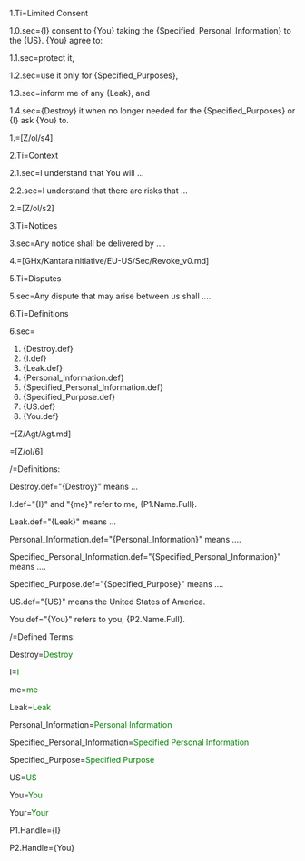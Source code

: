 1.Ti=Limited Consent

1.0.sec={I} consent to {You} taking the {Specified_Personal_Information} to the {US}.  {You} agree to:

1.1.sec=protect it,

1.2.sec=use it only for {Specified_Purposes},

1.3.sec=inform me of any {Leak}, and 

1.4.sec={Destroy} it when no longer needed for the {Specified_Purposes} or {I} ask {You} to.

1.=[Z/ol/s4]

2.Ti=Context

2.1.sec=I understand that You will ...

2.2.sec=I understand that there are risks that ...

2.=[Z/ol/s2]

3.Ti=Notices

3.sec=Any notice shall be delivered by ....

4.=[GHx/KantaraInitiative/EU-US/Sec/Revoke_v0.md]

5.Ti=Disputes

5.sec=Any dispute that may arise between us shall ....

6.Ti=Definitions

6.sec=<ol><li>{Destroy.def}<li>{I.def}<li>{Leak.def}<li>{Personal_Information.def}<li>{Specified_Personal_Information.def}<li>{Specified_Purpose.def}<li>{US.def}<li>{You.def}</ol>

=[Z/Agt/Agt.md]

=[Z/ol/6]
  

/=Definitions:

Destroy.def="{Destroy}" means ...

I.def="{I}" and "{me}" refer to me, {P1.Name.Full}.

Leak.def="{Leak}" means ...

Personal_Information.def="{Personal_Information}" means ....

Specified_Personal_Information.def="{Specified_Personal_Information}" means ....

Specified_Purpose.def="{Specified_Purpose}" means ....

US.def="{US}" means the United States of America.

You.def="{You}" refers to you, {P2.Name.Full}.

/=Defined Terms:

Destroy=<font color="green">Destroy</font>

I=<font color="green">I</font>

me=<font color="green">me</font>

Leak=<font color="green">Leak</font>

Personal_Information=<font color="green">Personal Information</font>

Specified_Personal_Information=<font color="green">Specified Personal Information</font>

Specified_Purpose=<font color="green">Specified Purpose</font>

US=<font color="green">US</font>

You=<font color="green">You</font>

Your=<font color="green">Your</font>

P1.Handle={I}

P2.Handle={You}